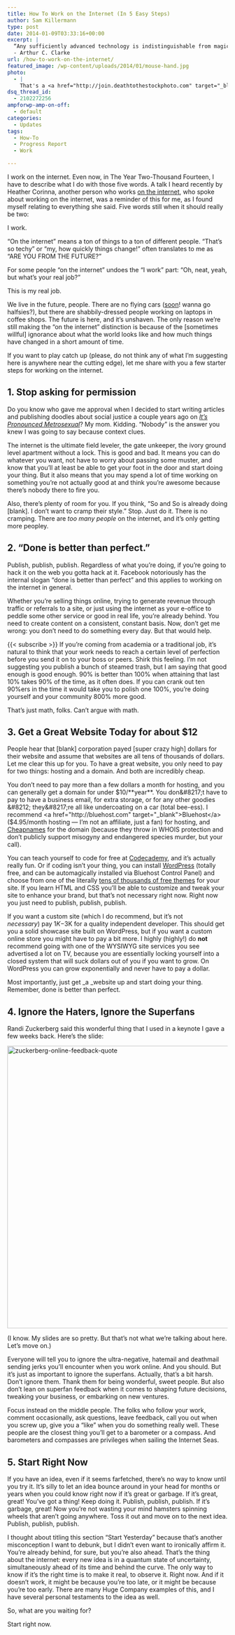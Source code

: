 ```yaml
---
title: How To Work on the Internet (In 5 Easy Steps)
author: Sam Killermann
type: post
date: 2014-01-09T03:33:16+00:00
excerpt: |
  “Any sufficiently advanced technology is indistinguishable from magic.”
  - Arthur C. Clarke
url: /how-to-work-on-the-internet/
featured_image: /wp-content/uploads/2014/01/mouse-hand.jpg
photo:
  - |
    That's a <a href="http://join.deathtothestockphoto.com" target="_blank">Death to the Stock Photo</a> that I simulated an Instagram filter on in Photoshop. Welcome to the future.
dsq_thread_id:
  - 2102272256
ampforwp-amp-on-off:
  - default
categories:
  - Updates
tags:
  - How-To
  - Progress Report
  - Work

---
```

I work on the internet. Even now, in The Year Two-Thousand Fourteen, I have to describe what I do with those five words. A talk I heard recently by Heather Corinna, another person who works <a title="So Good." href="http://scarleteen.com" target="_blank">on the internet</a>, who spoke about working on the internet, was a reminder of this for me, as I found myself relating to everything she said. Five words still when it should really be two:

I work.

“On the internet” means a ton of things to a ton of different people. “That’s so techy” or “my, how quickly things change!” often translates to me as “ARE YOU FROM THE FUTURE?”

For some people “on the internet” undoes the “I work” part: “Oh, neat, yeah, but what’s your real job?&#8221;

This is my real job.

We live in the future, people. There are no flying cars (<a href="http://www.irishmirror.ie/news/world-news/terrafugia-flying-cars-could-sale-2998745" target="_blank">soon</a>! wanna go halfsies?), but there are shabbily-dressed people working on laptops in coffee shops. The future is here, and it&#8217;s unshaven. The only reason we’re still making the “on the internet” distinction is because of the [sometimes willful] ignorance about what the world looks like and how much things have changed in a short amount of time.

If you want to play catch up (please, do not think any of what I’m suggesting here is anywhere near the cutting edge), let me share with you a few starter steps for working on the internet.<!--more-->

## 1. Stop asking for permission

Do you know who gave me approval when I decided to start writing articles and publishing doodles about social justice a couple years ago on <a href="http://itspronouncedmetrosexual.com" target="_blank"><em>It&#8217;s Pronounced Metrosexual</em></a>? My mom. Kidding. &#8220;Nobody&#8221; is the answer you knew I was going to say because context clues.

The internet is the ultimate field leveler, the gate unkeeper, the ivory ground level apartment without a lock. This is good and bad. It means you can do whatever you want, not have to worry about passing some muster, and know that you&#8217;ll at least be able to get your foot in the door and start doing your thing. But it also means that you may spend a lot of time working on something you&#8217;re not actually good at and think you&#8217;re awesome because there&#8217;s nobody there to fire you.

Also, there&#8217;s plenty of room for you. If you think, &#8220;So and So is already doing [blank]. I don&#8217;t want to cramp their style.&#8221; Stop. Just do it. There is no cramping. There are _too many people_ on the internet, and it&#8217;s only getting more peopley.

## 2. &#8220;Done is better than perfect.&#8221;

Publish, publish, publish. Regardless of what you&#8217;re doing, if you&#8217;re going to hack it on the web you gotta hack at it. Facebook notoriously has the internal slogan &#8220;done is better than perfect&#8221; and this applies to working on the internet in general.

Whether you&#8217;re selling things online, trying to generate revenue through traffic or referrals to a site, or just using the internet as your e-office to peddle some other service or good in real life, you&#8217;re already behind. You need to create content on a consistent, constant basis. Now, don&#8217;t get me wrong: you don&#8217;t need to do something every day. But that would help.

{{< subscribe >}}
If you&#8217;re coming from academia or a traditional job, it&#8217;s natural to think that your work needs to reach a certain level of perfection before you send it on to your boss or peers. Shirk this feeling. I&#8217;m not suggesting you publish a bunch of steamed trash, but I am saying that good enough is good enough. 90% is better than 100% when attaining that last 10% takes 90% of the time, as it often does. If you can crank out ten 90%ers in the time it would take you to polish one 100%, you&#8217;re doing yourself and your community 800% more good.

That&#8217;s just math, folks. Can&#8217;t argue with math.

## 3. Get a Great Website Today for about $12

People hear that [blank] corporation payed [super crazy high] dollars for their website and assume that websites are all tens of thousands of dollars. Let me clear this up for you. To have a great website, you only need to pay for two things: hosting and a domain. And both are incredibly cheap.

You don&#8217;t need to pay more than a few dollars a month for hosting, and you can generally get a domain for under $10/**year**. You don&#8217;t have to pay to have a business email, for extra storage, or for any other goodies &#8212; they&#8217;re all like undercoating on a car (total bee-ess). I recommend <a href="http://bluehost.com" target="_blank">Bluehost</a> ($4.95/month hosting &#8212; I&#8217;m not an affiliate, just a fan) for hosting, and <a href="http://cheapnames.com" target="_blank">Cheapnames</a> for the domain (because they throw in WHOIS protection and don&#8217;t publicly support misogyny and endangered species murder, but your call).

You can teach yourself to code for free at <a href="http://codecademy.com" target="_blank">Codecademy</a>, and it&#8217;s actually really fun. Or if coding isn&#8217;t your thing, you can install <a href="http://wordpress.org" target="_blank">WordPress</a> (totally free, and can be automagically installed via Bluehost Control Panel) and choose from one of the literally <a href="https://www.google.com/search?client=safari&rls=en&q=best+free+wordpress+themes+of+2013&ie=UTF-8&oe=UTF-8" target="_blank">tens of thousands of free themes</a> for your site. If you learn HTML and CSS you&#8217;ll be able to customize and tweak your site to enhance your brand, but that&#8217;s not necessary right now. Right now you just need to publish, publish, publish.

If you want a custom site (which I do recommend, but it&#8217;s not _necessary_) pay $1K-$3K for a quality independent developer. This should get you a solid showcase site built on WordPress, but if you want a custom online store you might have to pay a bit more. I highly (highly!) do **not** recommend going with one of the WYSIWYG site services you see advertised a lot on TV, because you are essentially locking yourself into a closed system that will suck dollars out of you if you want to grow. On WordPress you can grow exponentially and never have to pay a dollar.

Most importantly, just get _a _website up and start doing your thing. Remember, done is better than perfect.

## 4. Ignore the Haters, Ignore the Superfans

Randi Zuckerberg said this wonderful thing that I used in a keynote I gave a few weeks back. Here&#8217;s the slide:

[<img class="alignnone size-full wp-image-510 lazy-load" data-src="//wp-content/uploads/2014/01/zuckerberg-online-feedback-quote.jpg" alt="zuckerberg-online-feedback-quote" width="900" height="644" srcset="/wp-content/uploads/2014/01/zuckerberg-online-feedback-quote.jpg 900w, /wp-content/uploads/2014/01/zuckerberg-online-feedback-quote-300x215.jpg 300w, /wp-content/uploads/2014/01/zuckerberg-online-feedback-quote-768x550.jpg 768w" sizes="(max-width: 900px) 100vw, 900px" />][1]

(I know. My slides are so pretty. But that&#8217;s not what we&#8217;re talking about here. Let&#8217;s move on.)

Everyone will tell you to ignore the ultra-negative, hatemail and deathmail sending jerks you&#8217;ll encounter when you work online. And you should. But it&#8217;s just as important to ignore the superfans. Actually, that&#8217;s a bit harsh. Don&#8217;t ignore them. Thank them for being wonderful, sweet people. But also don&#8217;t lean on superfan feedback when it comes to shaping future decisions, tweaking your business, or embarking on new ventures.

Focus instead on the middle people. The folks who follow your work, comment occasionally, ask questions, leave feedback, call you out when you screw up, give you a &#8220;like&#8221; when you do something really well. These people are the closest thing you&#8217;ll get to a barometer or a compass. And barometers and compasses are privileges when sailing the Internet Seas.

## 5. Start Right Now

If you have an idea, even if it seems farfetched, there&#8217;s no way to know until you try it. It&#8217;s silly to let an idea bounce around in your head for months or years when you could know right now if it&#8217;s great or garbage. If it&#8217;s great, great! You&#8217;ve got a thing! Keep doing it. Publish, publish, publish. If it&#8217;s garbage, great! Now you&#8217;re not wasting your mind hamsters spinning wheels that aren&#8217;t going anywhere. Toss it out and move on to the next idea. Publish, publish, publish.

I thought about titling this section &#8220;Start Yesterday&#8221; because that&#8217;s another misconception I want to debunk, but I didn&#8217;t even want to ironically affirm it. You&#8217;re already behind, for sure, but you&#8217;re also ahead. That&#8217;s the thing about the internet: every new idea is in a quantum state of uncertainty, simultaneously ahead of its time and behind the curve. The only way to know if it&#8217;s the right time is to make it real, to observe it. Right now. And if it doesn&#8217;t work, it might be because you&#8217;re too late, or it might be because you&#8217;re too early. There are many Huge Company examples of this, and I have several personal testaments to the idea as well.

So, what are you waiting for?

Start right now.

 [1]: //wp-content/uploads/2014/01/zuckerberg-online-feedback-quote.jpg
